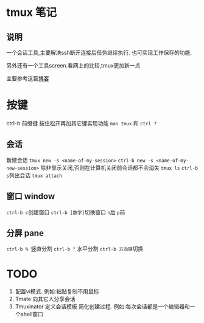 # tmux 笔记
## 说明
一个会话工具,主要解决ssh断开连接后任务继续执行.
也可实现工作保存的功能.

另外还有一个工具screen.看网上的比较,tmux更加新一点

主要参考这篇[博客](http://tangosource.com/blog/a-tmux-crash-course-tips-and-tweaks/)

# 按键
ctrl-b 前缀键 按住松开再加其它键实现功能
`man tmux` 和 `ctrl ?`
## 会话
新建会话
`tmux new -s <name-of-my-session>`
`ctrl-b new -s <name-of-my-new-session>`
除非显示关闭,否则在计算机关闭前会话都不会消失
`tmux ls` `ctrl-b s`列出会话
`tmux attach`
## 窗口 window

`ctrl-b c`创建窗口
`ctrl-b [数字]`切换窗口 `n`后 `p`前

## 分屏 pane
`ctrl-b % `竖直分割
`ctrl-b "` 水平分割
`ctrl-b 方向键`切换
# TODO 
1. 配置vi模式. 例如:粘贴复制不用鼠标
2. Tmate 向其它人分享会话
3. Tmuxinator 定义会话模板 简化创建过程. 例如:每次会话都是一个编辑器和一个shell窗口